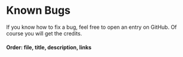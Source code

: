 # Known Bugs

If you know how to fix a bug, feel free to open an entry on GitHub. Of course you will get the credits.

#### Order: file, title, description, links